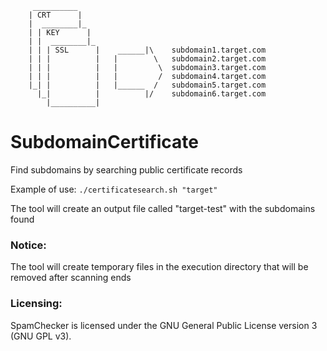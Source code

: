 ```shell
     __________
    | CRT      |
    |  ________|_
    | | KEY      |
    | |  ________|_
    | | | SSL      |    ______|\    subdomain1.target.com
    | | |          |   |        \   subdomain2.target.com
    | | |          |   |         \  subdomain3.target.com
    | | |          |   |         /  subdomain4.target.com
    |_| |          |   |______  /   subdomain5.target.com
      |_|          |          |/    subdomain6.target.com
        |__________|
```

# SubdomainCertificate
Find subdomains by searching public certificate records

Example of use: `./certificatesearch.sh "target"`

The tool will create an output file called "target-test" with the subdomains found

### Notice:

The tool will create temporary files in the execution directory that will be removed after scanning ends

### Licensing:
SpamChecker is licensed under the GNU General Public License version 3 (GNU GPL v3).
